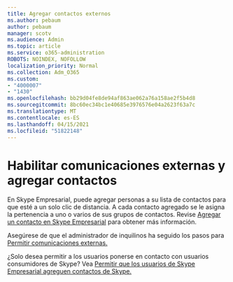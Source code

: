 ```yaml
---
title: Agregar contactos externos
ms.author: pebaum
author: pebaum
manager: scotv
ms.audience: Admin
ms.topic: article
ms.service: o365-administration
ROBOTS: NOINDEX, NOFOLLOW
localization_priority: Normal
ms.collection: Adm_O365
ms.custom:
- "4000007"
- "1430"
ms.openlocfilehash: bb29d04fe8de94af863ae062a76a158ae2f5b4d8
ms.sourcegitcommit: 8bc60ec34bc1e40685e3976576e04a2623f63a7c
ms.translationtype: MT
ms.contentlocale: es-ES
ms.lasthandoff: 04/15/2021
ms.locfileid: "51822148"
---
```

# <a name="enable-external-communications-and-add-contacts"></a>Habilitar comunicaciones externas y agregar contactos

En Skype Empresarial, puede agregar personas a su lista de contactos para que esté a un solo clic de distancia. A cada contacto agregado se le asigna la pertenencia a uno o varios de sus grupos de contactos. Revise [Agregar un contacto en Skype Empresarial](https://support.office.com/article/add-a-contact-in-skype-for-business-89338023-2adf-4f5c-90b6-f8b6f72fadd1) para obtener más información. 

Asegúrese de que el administrador de inquilinos ha seguido los pasos para [Permitir comunicaciones externas.](https://docs.microsoft.com/skypeforbusiness/set-up-skype-for-business-online/allow-users-to-contact-external-skype-for-business-users)

¿Solo desea permitir a los usuarios ponerse en contacto con usuarios consumidores de Skype? Vea [Permitir que los usuarios de Skype Empresarial agreguen contactos de Skype.](https://docs.microsoft.com/skypeforbusiness/set-up-skype-for-business-online/let-skype-for-business-users-add-skype-contacts) 
